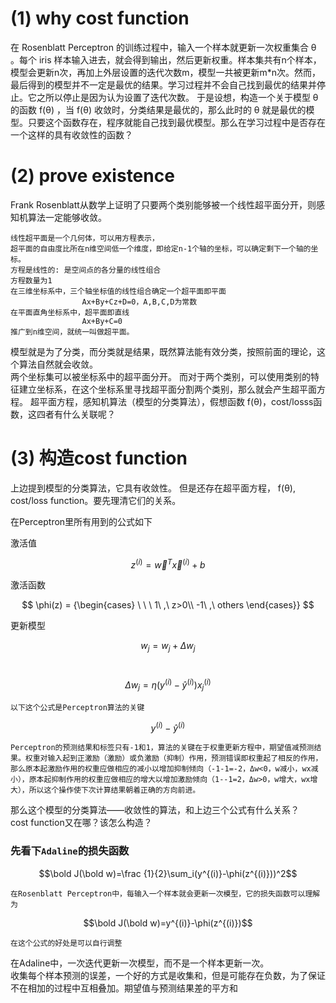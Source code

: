 # (1) why cost function
在 Rosenblatt Perceptron 的训练过程中，输入一个样本就更新一次权重集合 θ 。每个 iris 样本输入进去，就会得到输出，然后更新权重。样本集共有n个样本，模型会更新n次，再加上外层设置的迭代次数m，模型一共被更新m*n次。然而，最后得到的模型并不一定是最优的结果。学习过程并不会自己找到最优的结果并停止。它之所以停止是因为认为设置了迭代次数。
于是设想，构造一个关于模型 θ 的函数 f(θ) ，当 f(θ) 收敛时，分类结果是最优的，那么此时的 θ 就是最优的模型。只要这个函数存在，程序就能自己找到最优模型。那么在学习过程中是否存在一个这样的具有收敛性的函数？

# (2) prove existence
Frank Rosenblatt从数学上证明了只要两个类别能够被一个线性超平面分开，则感知机算法一定能够收敛。
```
线性超平面是一个几何体，可以用方程表示，
超平面的自由度比所在n维空间低一个维度，即给定n-1个轴的坐标，可以确定剩下一个轴的坐标。
方程是线性的: 是空间点的各分量的线性组合
方程数量为1
在三维坐标系中，三个轴坐标值的线性组合确定一个超平面即平面
                Ax+By+Cz+D=0，A,B,C,D为常数
在平面直角坐标系中，超平面即直线
                Ax+By+C=0
推广到n维空间，就统一叫做超平面。
```
模型就是为了分类，而分类就是结果，既然算法能有效分类，按照前面的理论，这个算法自然就会收敛。<br>
两个坐标集可以被坐标系中的超平面分开。
而对于两个类别，可以使用类别的特征建立坐标系，在这个坐标系里寻找超平面分割两个类别，那么就会产生超平面方程。
超平面方程，感知机算法（模型的分类算法），假想函数 f(θ)，cost/losss函数，这四者有什么关联呢？
# (3) 构造cost function
上边提到模型的分类算法，它具有收敛性。
但是还存在超平面方程， f(θ), cost/loss function。要先理清它们的关系。

在Perceptron里所有用到的公式如下

激活值

$$z^{(i)} = \vec {w}^T\vec x^{(i)}+b$$

激活函数

$$
\phi(z) = 
{\begin{cases}
\ \ \ 1\ ,\ z>0\\
-1\ ,\ others
\end{cases}}
$$

更新模型

$$
w_j=w_j+\Delta w_j 
$$
<br/>

$$
\Delta w_j=\eta (y^{(i)} - \hat y^{(i)})x^{(i)}_j
$$

```
以下这个公式是Perceptron算法的关键
```

$$y^{(i)} - \hat y^{(i)}$$
```
Perceptron的预测结果和标签只有-1和1，算法的关键在于权重更新方程中，期望值减预测结果。权重对输入起到正激励（激励）或负激励（抑制）作用，预测错误即权重起了相反的作用，那么原本起激励作用的权重应做相应的减小以增加抑制倾向（-1-1=-2，Δw<0，w减小，wx减小），原本起抑制作用的权重应做相应的增大以增加激励倾向（1--1=2，Δw>0，w增大，wx增大），所以这个操作使下次计算结果朝着正确的方向前进。
```

那么这个模型的分类算法——收敛性的算法，和上边三个公式有什么关系？<br>
cost function又在哪？该怎么构造？<br>
### **先看下```Adaline```的损失函数**

$$\bold J(\bold w)=\frac {1}{2}\sum_i(y^{(i)}-\phi(z^{(i)}))^2$$

```
在Rosenblatt Perceptron中，每输入一个样本就会更新一次模型，它的损失函数可以理解为
```
$$\bold J(\bold w)=y^{(i)}-\phi(z^{(i)})$$
```
在这个公式的好处是可以自行调整
```
在Adaline中，一次迭代更新一次模型，而不是一个样本更新一次。<br>
收集每个样本预测的误差，一个好的方式是收集和，但是可能存在负数，为了保证不在相加的过程中互相叠加。期望值与预测结果差的平方和







